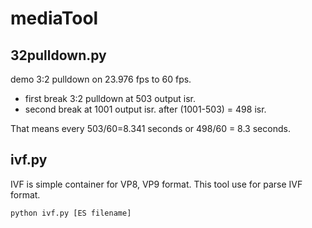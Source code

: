 # mediaTool

## 32pulldown.py
demo 3:2 pulldown on 23.976 fps to 60 fps.

- first break 3:2 pulldown at 503 output isr.
- second break at 1001 output isr. after (1001-503) = 498 isr.

That means every 503/60=8.341 seconds or 498/60 = 8.3 seconds.

## ivf.py
IVF is simple container for VP8, VP9 format.
This tool use for parse IVF format.

    python ivf.py [ES filename]
